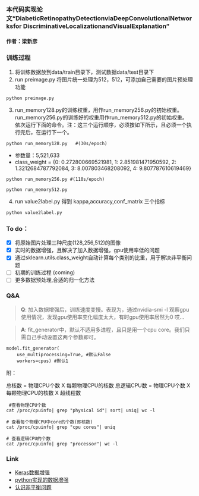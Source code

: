 ### 本代码实现论文“DiabeticRetinopathyDetectionviaDeepConvolutionalNetworksfor DiscriminativeLocalizationandVisualExplanation”
#### 作者：梁新彦

### 训练过程

1. 将训练数据放到data/train目录下，测试数据data/test目录下
2. run preimage.py 将图片统一处理为512，512，可添加自己需要的图片预处理功能
 ```
 python preimage.py
 ```
3. run_memory128.py的训练权重，用作run_memory256.py的初始权重。run_memory256.py的训练好的权重用作run_memory512.py的初始权重。
 依次运行下面的命令。注：这三个运行顺序，必须按如下所示，且必须一个执行完后，在运行下一个。
 ```
 python run_memory128.py   #(30s/epoch)
 ```
- 参数量：5,521,633
- class_weight = {0: 0.272800669521981, 1: 2.851981471950592, 2: 1.3212684787792084, 3: 8.007803468208092, 4: 9.807787610619469}

 
 ```
 python run_memory256.py #(110s/epoch)
 ```
 ```
 python run_memory512.py
 ```
  
4. run value2label.py 得到 kappa,accuracy,conf_matrix 三个指标
 ```
 python value2label.py
 ```

### To do：

- [x] 将原始图片处理三种尺度(128,256,512)的图像
- [x] 实时的数据增强，且解决了加入数据增强，gpu使用率低的问题
- [x] 通过sklearn.utils.class_weight自动计算每个类别的比重，用于解决非平衡问题
- [ ] 初期的训练过程 (coming)
- [ ] 更多数据预处理,合适的归一化方法

### Q&A


> __Q__: 加入数据增强后，训练速度变慢。表现为，通过nvidia-smi -l 观察gpu使用情况，发现gpu使用率变化幅度太大，有时gpu使用率居然为0 哎...

> __A__: fit_generator中，默认不适用多进程，且只是用一个cpu core。我们只需自己手动设置这两个参数即可。


```
model.fit_generator(
    use_multiprocessing=True, #默认False
    workers=cpus) #默认1
```
附：

总核数 = 物理CPU个数 X 每颗物理CPU的核数 
总逻辑CPU数 = 物理CPU个数 X 每颗物理CPU的核数 X 超线程数

```
 #查看物理CPU个数  
cat /proc/cpuinfo| grep "physical id"| sort| uniq| wc -l
```

```
# 查看每个物理CPU中core的个数(即核数)
cat /proc/cpuinfo| grep "cpu cores"| uniq
```

```
# 查看逻辑CPU的个数
cat /proc/cpuinfo| grep "processor"| wc -l
```



### Link

- [Keras数据增强](https://absentm.github.io/2016/06/14/%E6%B7%B1%E5%BA%A6%E5%AD%A6%E4%B9%A0%E4%B8%AD%E7%9A%84Data-Augmentation%E6%96%B9%E6%B3%95%E5%92%8C%E4%BB%A3%E7%A0%81%E5%AE%9E%E7%8E%B0/)
- [python实现的数据增强](https://github.com/aleju/imgaug)
- [认识非平衡问题](https://morvanzhou.github.io/tutorials/machine-learning/ML-intro/3-07-imbalanced-data/)

